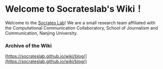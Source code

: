 # Welcome to Socrateslab's Wiki！

Welcome to the [Socrates Lab](https://github.com/socrateslab)! We are a small research team affiliated with the Computational Communication Collaboratory, School of Journalism and Communication, Nanjing University.


### Archive of the Wiki

[https://socrateslab.github.io/wiki/blog/](https://socrateslab.github.io/wiki/blog/)



